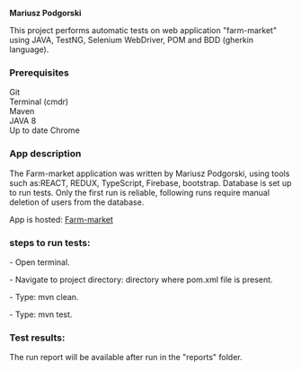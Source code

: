 <b>Mariusz Podgorski</b>
<p>This project performs automatic tests on web application "farm-market" using JAVA, TestNG, Selenium WebDriver, POM and BDD (gherkin language).</p>

<h3>Prerequisites</h3>
Git<br>
Terminal (cmdr)<br>
Maven<br>
JAVA 8 <br>
Up to date Chrome<br>


<h3>App description</h3>
<p>The Farm-market application was written by Mariusz Podgorski, using tools such as:REACT, REDUX, TypeScript, Firebase, bootstrap.
Database is set up to run tests. Only the first run is reliable, following runs require manual deletion of users from the database.</p>

<p>App is hosted: <a href="https://farm-market-app-74e39.web.app">Farm-market</a></p>


<h3>steps to run tests:</h3>
<p>- Open terminal.</p>
<p>- Navigate to project directory: directory where pom.xml file is present.</p>
<p>- Type: mvn clean.</p>
<p>- Type: mvn test.</p>

<h3>Test results:</h3>
<p>The run report will be available after run in the "reports" folder.</p>

